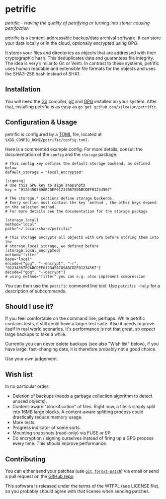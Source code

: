 petrific
========

*petrific - Having the quality of petrifying or turning into stone; causing petrifaction*

petrific is a content-addressable backup/data archival software. It can store your data locally or in the cloud, optionally encrypted using GPG.

It stores your files and directories as objects that are addressed with their cryptographic hash. This deduplicates data and guarantees file integrity. The idea is very similar to Git or Venti. In contrast to these systems, petrific uses human readable and extensible file formats for the objects and uses the SHA3-256 hash instead of SHA1.

Installation
------------

You will need the [Go](https://www.golang.org) compiler, [git](https://www.git-scm.org) and [GPG](https://gnupg.org/) installed on your system. After that, installing petrific is as easy as `go get github.com/silvasur/petrific`.

Configuration & Usage
---------------------

petrific is configured by a [TOML](https://github.com/toml-lang/toml) file, located at `$XDG_CONFIG_HOME/petrific/config.toml`.

Here is a commented example config. For more details, consult the documentation of the `config` and the `storage` package.

	# This config key defines the default storage backend, as defined below
	default_storage = "local_encrypted"

	[signing]
	# Use this GPG key to sign snapshots
	key = "0123456789ABCDEF0123456789ABCDEF01234567"

	# The storage.* sections define storage backends.
	# Every section must contain the key `method`, the other keys depend on the selected method.
	# For more details see the documentation for the storage package

	[storage.local]
	method="local"
	path="~/.local/share/petrific"

	# This storage encrypts all objects with GPG before storing them into the
	# storage.local storage, we defined before
	[storage.local_encrypted]
	method="filter"
	base="local"
	encode=["gpg", "--encrypt", "-r", "0123456789ABCDEF0123456789ABCDEF01234567"]
	decode=["gpg", "--decrypt"]
	# using method="filter" you can e.g. also implement compression

You can then use the `petrific` command line tool. Use `petrific -help` for a description of subcommands.

Should I use it?
----------------

If you feel comfortable on the command line, perhaps. While petrific contains tests, it still could have a larger test suite. Also it needs to prove itself in real world scenarios. It's performance is not that great, so expect large backups to take a while.

Currently you can never delete backups (see also "Wish list" below), if you have large, fast-changing data, it is therefore probably not a good choice.

Use your own judgement.

Wish list
---------

In no particular order:

* Deletion of backups (needs a garbage collection algorithm to detect unused objects).
* Content-aware "blockification" of files. Right now, a file is simply split into 16MB large blocks. A content-aware splitting process could drastically reduce memory usage.
* More tests.
* Progress indicator of some sorts.
* Mounting snapshots (read-only) via FUSE or 9P.
* Do encryption / signing ourselves instead of firing up a GPG process every time. This should improve performance.

Contributing
------------

You can either send your patches (use [`git format-patch`](https://git-scm.com/docs/git-format-patch)) via email or send a pull request on the [GitHub repo](https://www.github.com/silvasur/petrific).

This software is released under the terms of the WTFPL (see LICENSE file), so you probably should agree with that license when sending patches.
